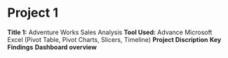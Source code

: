 # Project 1
**Title 1:** Adventure Works Sales Analysis
**Tool Used:** Advance Microsoft Excel (Pivot Table, Pivot Charts, Slicers, Timeline)
**Project Discription**
**Key Findings**
**Dashboard overview**

